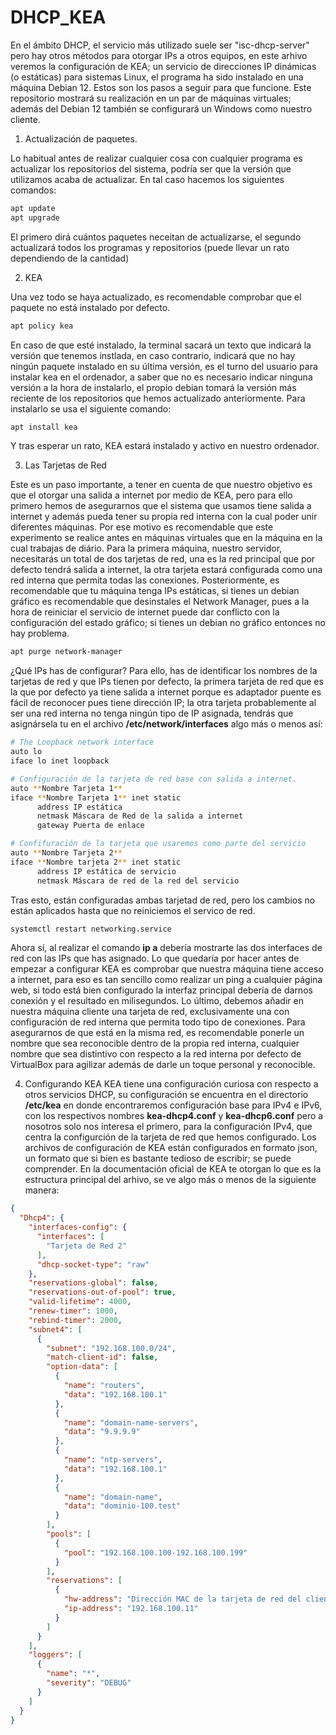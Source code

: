 # DHCP_KEA

En el ámbito DHCP, el servicio más utilizado suele ser "isc-dhcp-server" pero hay otros métodos para otorgar IPs a otros equipos, 
en este arhivo veremos la configuración de KEA; un servicio de direcciones IP dinámicas (o estáticas) para sistemas Linux, el programa ha sido instalado en
una máquina Debian 12. Estos son los pasos a seguir para que funcione. Este repositorio mostrará su realización en un par de máquinas virtuales; además del Debian 12
también se configurará un Windows como nuestro cliente.

1.  Actualización de paquetes.

Lo habitual antes de realizar cualquier cosa con cualquier programa es actualizar los repositorios del sistema, podría ser que la versión que utilizamos acaba de actualizar.
En tal caso hacemos los siguientes comandos:

``` bash
apt update
apt upgrade
```
El primero dirá cuántos paquetes neceitan de actualizarse, el segundo actualizará todos los programas y repositorios (puede llevar un rato dependiendo de la cantidad)

2.  KEA

Una vez todo se haya actualizado, es recomendable comprobar que el paquete no está instalado por defecto.
``` bash
apt policy kea
```
En caso de que esté instalado, la terminal sacará un texto que indicará la versión que tenemos instlada, en caso contrario, indicará que no hay ningún paquete instalado
en su última versión, es el turno del usuario para instalar kea en el ordenador, a saber que no es necesario indicar ninguna versión a la hora de instalarlo, el propio
debian tomará la versión más reciente de los repositorios que hemos actualizado anteriormente.
Para instalarlo se usa el siguiente comando:
``` bash
apt install kea
```
Y tras esperar un rato, KEA estará instalado y activo en nuestro ordenador.

3.  Las Tarjetas de Red

Este es un paso importante, a tener en cuenta de que nuestro objetivo es que el otorgar una salida a internet por medio de KEA, pero para ello primero hemos de asegurarnos que
el sistema que usamos tiene salida a internet y además pueda tener su propia red interna con la cual poder unir diferentes máquinas. Por ese motivo es recomendable que este experimento
se realice antes en máquinas virtuales que en la máquina en la cual trabajas de diário.
Para la primera máquina, nuestro servidor, necesitarás un total de dos tarjetas de red, una es la red principal que por defecto tendrá salida a internet, la otra tarjeta estará configurada como una
red interna que permita todas las conexiones. Posteriormente, es recomendable que tu máquina tenga IPs estáticas, si tienes un debian gráfico es recomendable que desinstales el Network Manager,
pues a la hora de reiniciar el servicio de internet puede dar conflicto con la configuración del estado gráfico; si tienes un debian no gráfico entonces no hay problema.
``` bash
apt purge network-manager
```
¿Qué IPs has de configurar? Para ello, has de identificar los nombres de la tarjetas de red y que IPs tienen por defecto, la primera tarjeta de red que es la que por defecto ya tiene salida a internet
porque es adaptador puente es fácil de reconocer pues tiene dirección IP; la otra tarjeta probablemente al ser una red interna no tenga ningún tipo de IP asignada, tendrás que asignársela tu en el
archivo **/etc/network/interfaces** algo más o menos así:

``` bash
# The Loopback network interface
auto lo
iface lo inet loopback

# Configuración de la tarjeta de red base con salida a internet.
auto **Nombre Tarjeta 1**
iface **Nombre Tarjeta 1** inet static
      address IP estática
      netmask Máscara de Red de la salida a internet
      gateway Puerta de enlace

# Confifuración de la tarjeta que usaremos como parte del servicio
auto **Nombre Tarjeta 2**
iface **Nombre tarjeta 2** inet static
      address IP estática de servicio
      netmask Máscara de red de la red del servicio
```
Tras esto, están configuradas ambas tarjetad de red, pero los cambios no están aplicados hasta que no reiniciemos el servico de red.
``` bash
systemctl restart networking.service
```
Ahora sí, al realizar el comando **ip a** debería mostrarte las dos interfaces de red con las IPs que has asignado. Lo que quedaría por hacer antes de empezar a configurar KEA es 
comprobar que nuestra máquina tiene acceso a internet, para eso es tan sencillo como realizar un ping a cualquier página web, si todo está bien configurado la interfaz principal debería
de darnos conexión y el resultado en milisegundos.
Lo último, debemos añadir en nuestra máquina cliente una tarjeta de red, exclusivamente una con configuración de red interna que permita todo tipo de conexiones. Para asegurarnos de que
está en la misma red, es recomendable ponerle un nombre que sea reconocible dentro de la propia red interna, cualquier nombre que sea distintivo con respecto a la red interna por defecto de
VirtualBox para agilizar además de darle un toque personal y reconocible.

4. Configurando KEA
KEA tiene una configuración curiosa con respecto a otros servicios DHCP, su configuración se encuentra en el directorio **/etc/kea** en donde encontraremos configuración base para
IPv4 e IPv6, con los respectivos nombres **kea-dhcp4.conf** y **kea-dhcp6.conf** pero a nosotros solo nos interesa el primero, para la configuración IPv4, que centra la configurción
de la tarjeta de red que hemos configurado.
Los archivos de configuración de KEA están configurados en formato json, un formato que si bien es bastante tedioso de escribir; se puede comprender. En la documentación oficial de
KEA te otorgan lo que es la estructura principal del arhivo, se ve algo más o menos de la siguiente manera:

```json
{
  "Dhcp4": {
    "interfaces-config": {
      "interfaces": [
        "Tarjeta de Red 2"
      ],
      "dhcp-socket-type": "raw"
    },
    "reservations-global": false,
    "reservations-out-of-pool": true,
    "valid-lifetime": 4000,
    "renew-timer": 1000,
    "rebind-timer": 2000,
    "subnet4": [
      {
        "subnet": "192.168.100.0/24",
        "match-client-id": false,
        "option-data": [
          {
            "name": "routers",
            "data": "192.168.100.1"
          },
          {
            "name": "domain-name-servers",
            "data": "9.9.9.9"
          },
          {
            "name": "ntp-servers",
            "data": "192.168.100.1"
          },
          {
            "name": "domain-name",
            "data": "dominio-100.test"
          }
        ],
        "pools": [
          {
            "pool": "192.168.100.100-192.168.100.199"
          }
        ],
        "reservations": [
          {
            "hw-address": "Dirección MAC de la tarjeta de red del cliente",
            "ip-address": "192.168.100.11"
          }
        ]
      }
    ],
    "loggers": [
      {
        "name": "*",
        "severity": "DEBUG"
      }
    ]
  }
}
```
